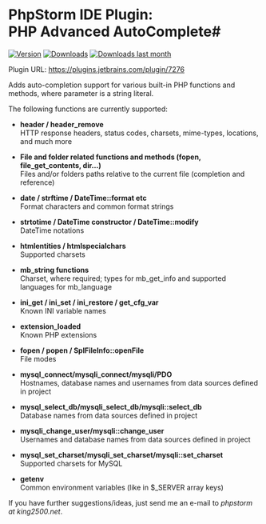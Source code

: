 # PhpStorm IDE Plugin:<br>PHP Advanced AutoComplete#
[![Version](http://phpstorm.espend.de/badge/7276/version)](https://plugins.jetbrains.com/plugin/7276)
[![Downloads](http://phpstorm.espend.de/badge/7276/downloads)](https://plugins.jetbrains.com/plugin/7276)
[![Downloads last month](http://phpstorm.espend.de/badge/7276/last-month)](https://plugins.jetbrains.com/plugin/7276)

Plugin URL: https://plugins.jetbrains.com/plugin/7276

Adds auto-completion support for various built-in PHP functions and methods, where parameter is a string literal.


The following functions are currently supported:

* <b>header / header_remove</b><br>
    HTTP response headers, status codes, charsets, mime-types, locations, and much more

* <b>File and folder related functions and methods (fopen, file_get_contents, dir...)</b><br>
    Files and/or folders paths relative to the current file (completion and reference)

* <b>date / strftime / DateTime::format etc</b><br>
    Format characters and common format strings

* <b>strtotime / DateTime constructor / DateTime::modify</b><br>
    DateTime notations

* <b>htmlentities / htmlspecialchars</b><br>
    Supported charsets

* <b>mb_string functions</b><br>
    Charset, where required; types for mb_get_info and supported languages for mb_language

* <b>ini_get / ini_set / ini_restore / get_cfg_var</b><br>
    Known INI variable names

* <b>extension_loaded</b><br>
    Known PHP extensions

* <b>fopen / popen / SplFileInfo::openFile</b><br>
    File modes

* <b>mysql_connect/mysqli_connect/mysqli/PDO</b><br>
    Hostnames, database names and usernames from data sources defined in project

* <b>mysql_select_db/mysqli_select_db/mysqli::select_db</b><br>
    Database names from data sources defined in project

* <b>mysqli_change_user/mysqli::change_user</b><br>
    Usernames and database names from data sources defined in project

* <b>mysql_set_charset/mysqli_set_charset/mysqli::set_charset</b><br>
    Supported charsets for MySQL

* <b>getenv</b><br>
    Common environment variables (like in $_SERVER array keys)   

If you have further suggestions/ideas, just send me an e-mail to <i>phpstorm at king2500.net</i>.
